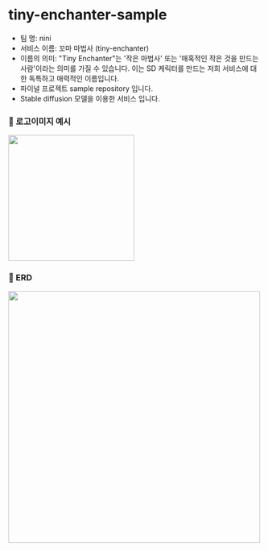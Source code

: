 # tiny-enchanter-sample

- 팀 명: nini
- 서비스 이름: 꼬마 마법사 (tiny-enchanter)
- 이름의 의미: "Tiny Enchanter"는 '작은 마법사' 또는 '매혹적인 작은 것을 만드는 사람'이라는 의미를 가질 수 있습니다. 
             이는 SD 케릭터를 만드는 저희 서비스에 대한 독특하고 매력적인 이름입니다.
- 파이널 프로젝트 sample repository 입니다.
- Stable diffusion 모델을 이용한 서비스 입니다.

### 📍 로고이미지 예시
<img src = "https://blog.kakaocdn.net/dn/bDFUXC/btsjnH1BZME/VQ1VvfNq6BxXIKFrlWzj90/img.png" width = "250" height = "250"/>

### 📍 ERD
<img src = "https://blog.kakaocdn.net/dn/ezncy1/btsja6OkoZU/8oxYYgBkxQj5t4ZBfl5VTK/img.png" width = "500" height = "500"/>
